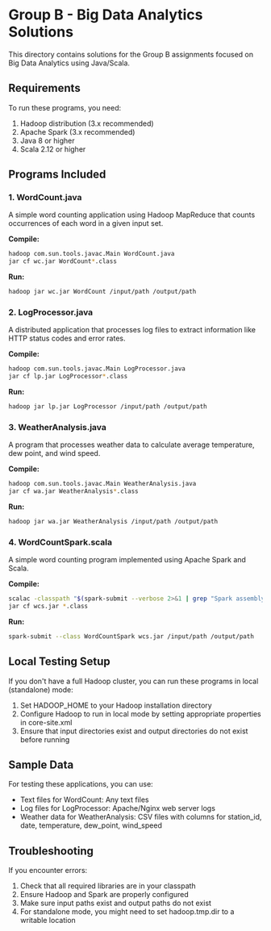 # Group B - Big Data Analytics Solutions

This directory contains solutions for the Group B assignments focused on Big Data Analytics using Java/Scala.

## Requirements

To run these programs, you need:

1. Hadoop distribution (3.x recommended)
2. Apache Spark (3.x recommended)
3. Java 8 or higher
4. Scala 2.12 or higher

## Programs Included

### 1. WordCount.java
A simple word counting application using Hadoop MapReduce that counts occurrences of each word in a given input set.

**Compile:**
```bash
hadoop com.sun.tools.javac.Main WordCount.java
jar cf wc.jar WordCount*.class
```

**Run:**
```bash
hadoop jar wc.jar WordCount /input/path /output/path
```

### 2. LogProcessor.java
A distributed application that processes log files to extract information like HTTP status codes and error rates.

**Compile:**
```bash
hadoop com.sun.tools.javac.Main LogProcessor.java
jar cf lp.jar LogProcessor*.class
```

**Run:**
```bash
hadoop jar lp.jar LogProcessor /input/path /output/path
```

### 3. WeatherAnalysis.java
A program that processes weather data to calculate average temperature, dew point, and wind speed.

**Compile:**
```bash
hadoop com.sun.tools.javac.Main WeatherAnalysis.java
jar cf wa.jar WeatherAnalysis*.class
```

**Run:**
```bash
hadoop jar wa.jar WeatherAnalysis /input/path /output/path
```

### 4. WordCountSpark.scala
A simple word counting program implemented using Apache Spark and Scala.

**Compile:**
```bash
scalac -classpath "$(spark-submit --verbose 2>&1 | grep "Spark assembly has been built" | cut -d' ' -f 7)" WordCountSpark.scala
jar cf wcs.jar *.class
```

**Run:**
```bash
spark-submit --class WordCountSpark wcs.jar /input/path /output/path
```

## Local Testing Setup

If you don't have a full Hadoop cluster, you can run these programs in local (standalone) mode:

1. Set HADOOP_HOME to your Hadoop installation directory
2. Configure Hadoop to run in local mode by setting appropriate properties in core-site.xml
3. Ensure that input directories exist and output directories do not exist before running

## Sample Data

For testing these applications, you can use:
- Text files for WordCount: Any text files
- Log files for LogProcessor: Apache/Nginx web server logs
- Weather data for WeatherAnalysis: CSV files with columns for station_id, date, temperature, dew_point, wind_speed

## Troubleshooting

If you encounter errors:
1. Check that all required libraries are in your classpath
2. Ensure Hadoop and Spark are properly configured
3. Make sure input paths exist and output paths do not exist
4. For standalone mode, you might need to set hadoop.tmp.dir to a writable location 